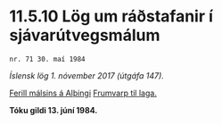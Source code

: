 # 11.5.10 Lög um ráðstafanir í sjávarútvegsmálum

`nr. 71 30. maí 1984`

_Íslensk lög 1. nóvember 2017 (útgáfa 147)._

[Ferill málsins á Alþingi](https://www.althingi.is/thingstorf/thingmalalistar-eftir-thingum/ferill/?ltg=106&mnr=8)
[Frumvarp til laga.](https://www.althingi.is/altext/106/s/pdf/0008.pdf)

**Tóku gildi 13. júní 1984.**

